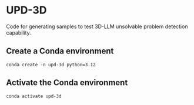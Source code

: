 # UPD-3D
Code for generating samples to test 3D-LLM unsolvable problem detection capability.

## Create a Conda environment
```
conda create -n upd-3d python=3.12
```

## Activate the Conda environment
```
conda activate upd-3d
```